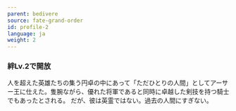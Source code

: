 ```yaml
---
parent: bedivere
source: fate-grand-order
id: profile-2
language: ja
weight: 2
---
```


### 絆Lv.2で開放

人を超えた英雄たちの集う円卓の中にあって「ただひとりの人間」としてアーサー王に仕えた。隻腕ながら、優れた将軍であると同時に卓越した剣技を持つ騎士でもあったとされる。
だが、彼は英霊ではない。過去の人間にすぎない。
